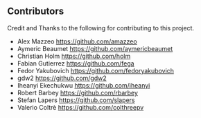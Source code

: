 
## Contributors

Credit and Thanks to the following for contributing to this project.

  * Alex Mazzeo https://github.com/amazzeo
  * Aymeric Beaumet https://github.com/aymericbeaumet
  * Christian Holm https://github.com/holm
  * Fabian Gutierrez https://github.com/fega
  * Fedor Yakubovich https://github.com/fedoryakubovich
  * gdw2 https://github.com/gdw2
  * Iheanyi Ekechukwu https://github.com/iheanyi
  * Robert Barbey https://github.com/rbarbey
  * Stefan Lapers https://github.com/slapers
  * Valerio Coltrè https://github.com/colthreepv